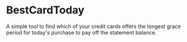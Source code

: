 # BestCardToday
A simple tool to find which of your credit cards offers the longest grace period for today's purchase to pay off the statement balance.

